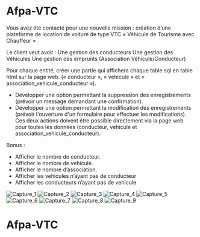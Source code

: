 # Afpa-VTC

Vous avez été contacté pour une nouvelle mission : création d’une plateforme de location de voiture de type VTC « Véhicule de Tourisme avec Chauffeur »

Le client veut avoir : 
	Une gestion des conducteurs
	Une gestion des Véhicules
	Une gestion des emprunts (Association Véhicule/Conducteur)

Pour chaque entité, créer une partie qui affichera chaque table sql en table html sur la page web. 
(« conducteur », « vehicule » et « association_vehicule_conducteur »).
-	Développer une option permettant la suppression des enregistrements (prévoir un message demandant une confirmation).
-	Développer une option permettant la modification des enregistrements (prévoir l'ouverture d'un formulaire pour effectuer les modifications).
Ces deux actions doivent être possible directement via la page web pour toutes les données (conducteur, vehicule et association_vehicule_conducteur).

Bonus :
-	Afficher le nombre de conducteur.
-	Afficher le nombre de vehicule.
-	Afficher le nombre d’association.
-	Afficher les vehicules n’ayant pas de conducteur
-	Afficher les conducteurs n’ayant pas de vehicule

![Capture_1](https://user-images.githubusercontent.com/52196263/92653832-36e05b00-f2ef-11ea-8d44-e8eedc1bf8e5.PNG)
![Capture_2](https://user-images.githubusercontent.com/52196263/92653834-3778f180-f2ef-11ea-84ae-398497da0faa.PNG)
![Capture_3](https://user-images.githubusercontent.com/52196263/92653835-38118800-f2ef-11ea-8cc8-afcdc0931e7c.PNG)
![Capture_4](https://user-images.githubusercontent.com/52196263/92653836-38118800-f2ef-11ea-95ce-d16bc8b18474.PNG)
![Capture_5](https://user-images.githubusercontent.com/52196263/92653838-38aa1e80-f2ef-11ea-9960-eac8f2ccf17c.PNG)
![Capture_6](https://user-images.githubusercontent.com/52196263/92653839-38aa1e80-f2ef-11ea-8bcb-df9a4d368011.PNG)
![Capture_7](https://user-images.githubusercontent.com/52196263/92653840-38aa1e80-f2ef-11ea-9b48-f179581a79e8.PNG)
![Capture_8](https://user-images.githubusercontent.com/52196263/92653841-3942b500-f2ef-11ea-9af7-2ee384a117d9.PNG)
![Capture_9](https://user-images.githubusercontent.com/52196263/92653842-3942b500-f2ef-11ea-8090-da2c326c76b4.PNG)
# Afpa-VTC
